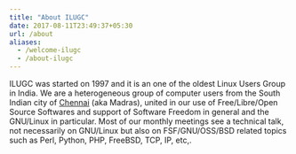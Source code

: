 ```yaml
---
title: "About ILUGC"
date: 2017-08-11T23:49:37+05:30
url: /about
aliases:
  - /welcome-ilugc
  - /about-ilugc
---
```


ILUGC was started on 1997 and it is an one of the oldest Linux Users
Group in India. We are a heterogeneous group of computer users from
the South Indian city of
[Chennai](https://en.wikipedia.org/wiki/Chennai) (aka Madras), united
in our use of Free/Libre/Open Source Softwares and support of Software
Freedom in general and the GNU/Linux in particular. Most of our
monthly meetings see a technical talk, not necessarily on GNU/Linux
but also on FSF/GNU/OSS/BSD related topics such as Perl, Python, PHP,
FreeBSD, TCP, IP, etc,.